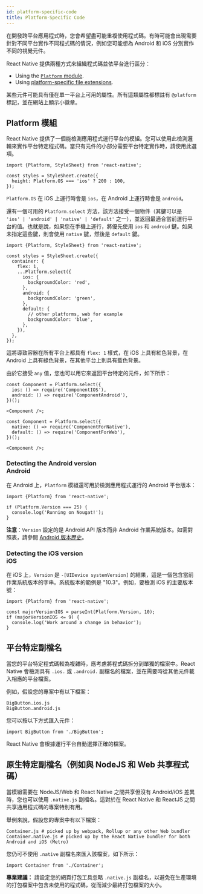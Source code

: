 ```yaml
---
id: platform-specific-code
title: Platform-Specific Code
---
```


在開發跨平台應用程式時，您會希望盡可能重複使用程式碼。有時可能會出現需要針對不同平台實作不同程式碼的情況，例如您可能想為 Android 和 iOS 分別實作不同的視覺元件。

React Native 提供兩種方式來組織程式碼並依平台進行區分：

- Using the [`Platform` module](platform-specific-code.md#platform-module).
- Using [platform-specific file extensions](platform-specific-code.md#platform-specific-extensions).

某些元件可能具有僅在單一平台上可用的屬性。所有這類屬性都標註有 `@platform` 標記，並在網站上顯示小徽章。

## Platform 模組

React Native 提供了一個能檢測應用程式運行平台的模組。您可以使用此檢測邏輯來實作平台特定程式碼。當只有元件的小部分需要平台特定實作時，請使用此選項。

```tsx
import {Platform, StyleSheet} from 'react-native';

const styles = StyleSheet.create({
  height: Platform.OS === 'ios' ? 200 : 100,
});
```

`Platform.OS` 在 iOS 上運行時會是 `ios`，在 Android 上運行時會是 `android`。

還有一個可用的 `Platform.select` 方法，該方法接受一個物件（其鍵可以是 `'ios' | 'android' | 'native' | 'default'` 之一），並返回最適合當前運行平台的值。也就是說，如果您在手機上運行，將優先使用 `ios` 和 `android` 鍵。如果未指定這些鍵，則會使用 `native` 鍵，然後是 `default` 鍵。

```tsx
import {Platform, StyleSheet} from 'react-native';

const styles = StyleSheet.create({
  container: {
    flex: 1,
    ...Platform.select({
      ios: {
        backgroundColor: 'red',
      },
      android: {
        backgroundColor: 'green',
      },
      default: {
        // other platforms, web for example
        backgroundColor: 'blue',
      },
    }),
  },
});
```

這將導致容器在所有平台上都具有 `flex: 1` 樣式，在 iOS 上具有紅色背景，在 Android 上具有綠色背景，在其他平台上則具有藍色背景。

由於它接受 `any` 值，您也可以用它來返回平台特定的元件，如下所示：

```tsx
const Component = Platform.select({
  ios: () => require('ComponentIOS'),
  android: () => require('ComponentAndroid'),
})();

<Component />;
```

```tsx
const Component = Platform.select({
  native: () => require('ComponentForNative'),
  default: () => require('ComponentForWeb'),
})();

<Component />;
```

### Detecting the Android version <div class="label android" title="This section is related to Android platform">Android</div>

在 Android 上，`Platform` 模組還可用於檢測應用程式運行的 Android 平台版本：

```tsx
import {Platform} from 'react-native';

if (Platform.Version === 25) {
  console.log('Running on Nougat!');
}
```

**注意**：`Version` 設定的是 Android API 版本而非 Android 作業系統版本。如需對照表，請參閱 [Android 版本歷史](https://en.wikipedia.org/wiki/Android_version_history#Overview)。

### Detecting the iOS version <div class="label ios" title="This section is related to iOS platform">iOS</div>

在 iOS 上，`Version` 是 `-[UIDevice systemVersion]` 的結果，這是一個包含當前作業系統版本的字串。系統版本的範例是 "10.3"。例如，要檢測 iOS 的主要版本號：

```tsx
import {Platform} from 'react-native';

const majorVersionIOS = parseInt(Platform.Version, 10);
if (majorVersionIOS <= 9) {
  console.log('Work around a change in behavior');
}
```

## 平台特定副檔名

當您的平台特定程式碼較為複雜時，應考慮將程式碼拆分到單獨的檔案中。React Native 會檢測具有 `.ios.` 或 `.android.` 副檔名的檔案，並在需要時從其他元件載入相應的平台檔案。

例如，假設您的專案中有以下檔案：

```shell
BigButton.ios.js
BigButton.android.js
```

您可以按以下方式匯入元件：

```tsx
import BigButton from './BigButton';
```

React Native 會根據運行平台自動選擇正確的檔案。

## 原生特定副檔名（例如與 NodeJS 和 Web 共享程式碼）

當模組需要在 NodeJS/Web 和 React Native 之間共享但沒有 Android/iOS 差異時，您也可以使用 `.native.js` 副檔名。這對於在 React Native 和 ReactJS 之間共享通用程式碼的專案特別有用。

舉例來說，假設您的專案中有以下檔案：

```shell
Container.js # picked up by webpack, Rollup or any other Web bundler
Container.native.js # picked up by the React Native bundler for both Android and iOS (Metro)
```

您仍可不使用 `.native` 副檔名來匯入該檔案，如下所示：

```tsx
import Container from './Container';
```

**專業建議：** 請設定您的網頁打包工具忽略 `.native.js` 副檔名，以避免在生產環境的打包檔案中包含未使用的程式碼，從而減少最終打包檔案的大小。